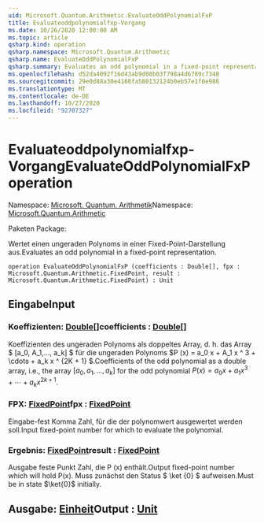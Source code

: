 ```yaml
---
uid: Microsoft.Quantum.Arithmetic.EvaluateOddPolynomialFxP
title: Evaluateoddpolynomialfxp-Vorgang
ms.date: 10/26/2020 12:00:00 AM
ms.topic: article
qsharp.kind: operation
qsharp.namespace: Microsoft.Quantum.Arithmetic
qsharp.name: EvaluateOddPolynomialFxP
qsharp.summary: Evaluates an odd polynomial in a fixed-point representation.
ms.openlocfilehash: d52da4092f16d43ab9d08b03f798a4d6789c7348
ms.sourcegitcommit: 29e0d88a30e4166fa580132124b0eb57e1f0e986
ms.translationtype: MT
ms.contentlocale: de-DE
ms.lasthandoff: 10/27/2020
ms.locfileid: "92707327"
---
```

# <a name="evaluateoddpolynomialfxp-operation"></a><span data-ttu-id="51f28-102">Evaluateoddpolynomialfxp-Vorgang</span><span class="sxs-lookup"><span data-stu-id="51f28-102">EvaluateOddPolynomialFxP operation</span></span>

<span data-ttu-id="51f28-103">Namespace: [Microsoft. Quantum. Arithmetik](xref:Microsoft.Quantum.Arithmetic)</span><span class="sxs-lookup"><span data-stu-id="51f28-103">Namespace: [Microsoft.Quantum.Arithmetic](xref:Microsoft.Quantum.Arithmetic)</span></span>

<span data-ttu-id="51f28-104">Paketen [](https://nuget.org/packages/)</span><span class="sxs-lookup"><span data-stu-id="51f28-104">Package: [](https://nuget.org/packages/)</span></span>


<span data-ttu-id="51f28-105">Wertet einen ungeraden Polynoms in einer Fixed-Point-Darstellung aus.</span><span class="sxs-lookup"><span data-stu-id="51f28-105">Evaluates an odd polynomial in a fixed-point representation.</span></span>

```qsharp
operation EvaluateOddPolynomialFxP (coefficients : Double[], fpx : Microsoft.Quantum.Arithmetic.FixedPoint, result : Microsoft.Quantum.Arithmetic.FixedPoint) : Unit
```


## <a name="input"></a><span data-ttu-id="51f28-106">Eingabe</span><span class="sxs-lookup"><span data-stu-id="51f28-106">Input</span></span>

### <a name="coefficients--double"></a><span data-ttu-id="51f28-107">Koeffizienten: [Double](xref:microsoft.quantum.lang-ref.double)[]</span><span class="sxs-lookup"><span data-stu-id="51f28-107">coefficients : [Double](xref:microsoft.quantum.lang-ref.double)[]</span></span>

<span data-ttu-id="51f28-108">Koeffizienten des ungeraden Polynoms als doppeltes Array, d. h. das Array $ [a_0, A_1,..., a_k] $ für die ungeraden Polynoms $P (x) = a_0 x + A_1 x ^ 3 + \cdots + a_k x ^ {2K + 1} $.</span><span class="sxs-lookup"><span data-stu-id="51f28-108">Coefficients of the odd polynomial as a double array, i.e., the array $[a_0, a_1, ..., a_k]$ for the odd polynomial $P(x) = a_0 x + a_1 x^3 + \cdots + a_k x^{2k+1}$.</span></span>


### <a name="fpx--fixedpoint"></a><span data-ttu-id="51f28-109">FPX: [FixedPoint](xref:Microsoft.Quantum.Arithmetic.FixedPoint)</span><span class="sxs-lookup"><span data-stu-id="51f28-109">fpx : [FixedPoint](xref:Microsoft.Quantum.Arithmetic.FixedPoint)</span></span>

<span data-ttu-id="51f28-110">Eingabe-fest Komma Zahl, für die der polynomwert ausgewertet werden soll.</span><span class="sxs-lookup"><span data-stu-id="51f28-110">Input fixed-point number for which to evaluate the polynomial.</span></span>


### <a name="result--fixedpoint"></a><span data-ttu-id="51f28-111">Ergebnis: [FixedPoint](xref:Microsoft.Quantum.Arithmetic.FixedPoint)</span><span class="sxs-lookup"><span data-stu-id="51f28-111">result : [FixedPoint](xref:Microsoft.Quantum.Arithmetic.FixedPoint)</span></span>

<span data-ttu-id="51f28-112">Ausgabe feste Punkt Zahl, die P (x) enthält.</span><span class="sxs-lookup"><span data-stu-id="51f28-112">Output fixed-point number which will hold P(x).</span></span> <span data-ttu-id="51f28-113">Muss zunächst den Status $ \ket {0} $ aufweisen.</span><span class="sxs-lookup"><span data-stu-id="51f28-113">Must be in state $\ket{0}$ initially.</span></span>



## <a name="output--unit"></a><span data-ttu-id="51f28-114">Ausgabe: [Einheit](xref:microsoft.quantum.lang-ref.unit)</span><span class="sxs-lookup"><span data-stu-id="51f28-114">Output : [Unit](xref:microsoft.quantum.lang-ref.unit)</span></span>

